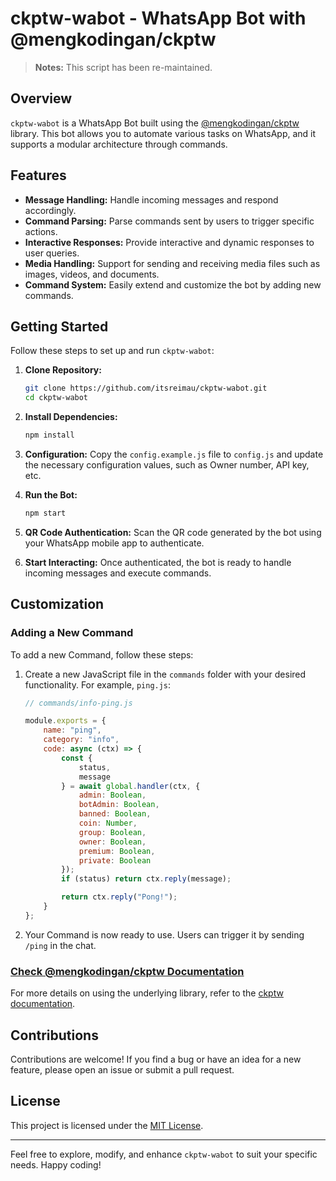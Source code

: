 # ckptw-wabot - WhatsApp Bot with @mengkodingan/ckptw

> **Notes:** This script has been re-maintained.

## Overview

`ckptw-wabot` is a WhatsApp Bot built using the [@mengkodingan/ckptw](https://ckptw.mengkodingan.my.id/) library. This bot allows you to automate various tasks on WhatsApp, and it supports a modular architecture through commands.

## Features

- **Message Handling:** Handle incoming messages and respond accordingly.
- **Command Parsing:** Parse commands sent by users to trigger specific actions.
- **Interactive Responses:** Provide interactive and dynamic responses to user queries.
- **Media Handling:** Support for sending and receiving media files such as images, videos, and documents.
- **Command System:** Easily extend and customize the bot by adding new commands.

## Getting Started

Follow these steps to set up and run `ckptw-wabot`:

1. **Clone Repository:**
   ```bash
   git clone https://github.com/itsreimau/ckptw-wabot.git
   cd ckptw-wabot
   ```

2. **Install Dependencies:**
   ```bash
   npm install
   ```

3. **Configuration:**
   Copy the `config.example.js` file to `config.js` and update the necessary configuration values, such as Owner number, API key, etc.

4. **Run the Bot:**
   ```bash
   npm start
   ```

5. **QR Code Authentication:**
   Scan the QR code generated by the bot using your WhatsApp mobile app to authenticate.

6. **Start Interacting:**
   Once authenticated, the bot is ready to handle incoming messages and execute commands.

## Customization

### Adding a New Command

To add a new Command, follow these steps:

1. Create a new JavaScript file in the `commands` folder with your desired functionality. For example, `ping.js`:

   ```javascript
   // commands/info-ping.js

   module.exports = {
       name: "ping",
       category: "info",
       code: async (ctx) => {
           const {
               status,
               message
           } = await global.handler(ctx, {
               admin: Boolean,
               botAdmin: Boolean,
               banned: Boolean,
               coin: Number,
               group: Boolean,
               owner: Boolean,
               premium: Boolean,
               private: Boolean
           });
           if (status) return ctx.reply(message);

           return ctx.reply("Pong!");
       }
   };
   ```

2. Your Command is now ready to use. Users can trigger it by sending `/ping` in the chat.

### [Check @mengkodingan/ckptw Documentation](https://ckptw.mengkodingan.my.id/)

For more details on using the underlying library, refer to the [ckptw documentation](https://ckptw.mengkodingan.my.id/).

## Contributions

Contributions are welcome! If you find a bug or have an idea for a new feature, please open an issue or submit a pull request.

## License

This project is licensed under the [MIT License](LICENSE).

---

Feel free to explore, modify, and enhance `ckptw-wabot` to suit your specific needs. Happy coding!
